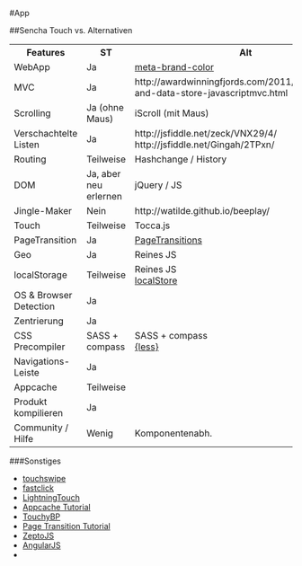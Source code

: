 #App

##Sencha Touch vs. Alternativen
<table>
  <tr>
    <th>Features</th>
    <th>ST</th>
    <th>Alt</th>
  </tr>
  <tr>
    <td>WebApp</td>
    <td>Ja</td>
    <td><a href="https://github.com/whatwg/meta-brand-color">meta-brand-color</a></td>
  </tr>
  <tr>
    <td>MVC</td>
    <td>Ja</td>
    <td>http://awardwinningfjords.com/2011/02/18/model-and-data-store-javascriptmvc.html</td>
  </tr>
  <tr>
    <td>Scrolling</td>
    <td>Ja (ohne Maus)</td>
    <td>iScroll (mit Maus)</td>
  </tr>
  <tr>
    <td>Verschachtelte Listen</td>
    <td>Ja</td>
    <td>http://jsfiddle.net/zeck/VNX29/4/<br />http://jsfiddle.net/Gingah/2TPxn/</td>
  </tr>
  <tr>
    <td>Routing</td>
    <td>Teilweise</td>
    <td>Hashchange / History</td>
  </tr>
  <tr>
    <td>DOM</td>
    <td>Ja, aber neu erlernen</td>
    <td>jQuery / JS</td>
  </tr>
  <tr>
    <td>Jingle-Maker</td>
    <td>Nein</td>
    <td>http://watilde.github.io/beeplay/</td>
  </tr>
  <tr>
    <td>Touch</td>
    <td>Teilweise</td>
    <td>Tocca.js</td>
  </tr>
  <tr>
    <td>PageTransition</td>
    <td>Ja</td>
    <td><a href="http://tympanus.net/Development/PageTransitions/">PageTransitions</a></td>
  </tr>
  <tr>
    <td>Geo</td>
    <td>Ja</td>
    <td>Reines JS</td>
  </tr>
  <tr>
    <td>localStorage</td>
    <td>Teilweise</td>
    <td>Reines JS<br /><a href="https://github.com/dipser/localStore">localStore</a></td>
  </tr>
  <tr>
    <td>OS & Browser Detection</td>
    <td>Ja</td>
    <td></td>
  </tr>
  <tr>
    <td>Zentrierung</td>
    <td>Ja</td>
    <td></td>
  </tr>
  <tr>
    <td>CSS Precompiler</td>
    <td>SASS + compass</td>
    <td>SASS + compass<br /><a href="http://lesscss.org/">{less}</a></td>
  </tr>
  <tr>
    <td>Navigations-Leiste</td>
    <td>Ja</td>
    <td></td>
  </tr>
  <tr>
    <td>Appcache</td>
    <td>Teilweise</td>
    <td></td>
  </tr>
  <tr>
    <td>Produkt kompilieren</td>
    <td>Ja</td>
    <td></td>
  </tr>
  <tr>
    <td>Community / Hilfe</td>
    <td>Wenig</td>
    <td>Komponentenabh.</td>
  </tr>
</table>


###Sonstiges
* [touchswipe](http://www.awwwards.com/touchswipe-a-jquery-plugin-for-touch-and-gesture-based-interaction.html)
* [fastclick](https://github.com/ftlabs/fastclick)
* [LightningTouch](https://github.com/ucsf-ckm/LightningTouch)
* [Appcache Tutorial](http://www.html5rocks.com/en/tutorials/appcache/beginner/)
* [TouchyBP](https://github.com/doat/TouchyBP)
* [Page Transition Tutorial](http://coenraets.org/blog/2013/03/hardware-accelerated-page-transitions-for-mobile-web-apps-phonegap-apps/)
* [ZeptoJS](http://zeptojs.com/)
* [AngularJS](https://angularjs.org/)
* 

